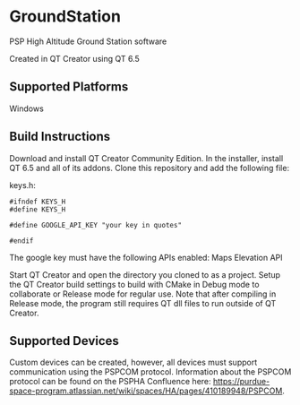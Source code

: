 # GroundStation
PSP High Altitude Ground Station software

Created in QT Creator using QT 6.5

## Supported Platforms

Windows

## Build Instructions

Download and install QT Creator Community Edition. In the installer, install QT 6.5 and all of its addons. Clone this repository and add the following file:

keys.h:
```
#ifndef KEYS_H
#define KEYS_H

#define GOOGLE_API_KEY "your key in quotes"

#endif
```
The google key must have the following APIs enabled: Maps Elevation API

Start QT Creator and open the directory you cloned to as a project. Setup the QT Creator build settings to build with CMake in Debug mode to collaborate or Release mode for regular use. Note that after compiling in Release mode, the program still requires QT dll files to run outside of QT Creator.

## Supported Devices

Custom devices can be created, however, all devices must support communication using the PSPCOM protocol. Information about the PSPCOM protocol can be found on the PSPHA Confluence here: https://purdue-space-program.atlassian.net/wiki/spaces/HA/pages/410189948/PSPCOM.